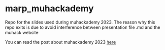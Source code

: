 # marp_muhackademy
Repo for the slides used during muhackademy 2023. The reason why this repo exits is due to avoid interference between presentation file .md and the muhack website

You can read the post about muhackademy 2023 [here](https://muhack.org/events/muhackademy-2k23/)
